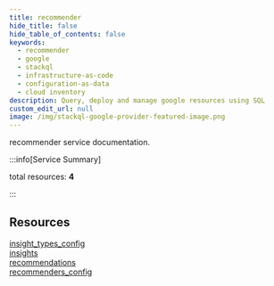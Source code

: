 ```yaml
---
title: recommender
hide_title: false
hide_table_of_contents: false
keywords:
  - recommender
  - google
  - stackql
  - infrastructure-as-code
  - configuration-as-data
  - cloud inventory
description: Query, deploy and manage google resources using SQL
custom_edit_url: null
image: /img/stackql-google-provider-featured-image.png
---
```


recommender service documentation.

:::info[Service Summary]

total resources: __4__  

:::

## Resources
<div class="row">
<div class="providerDocColumn">
<a href="/recommender/insight_types_config/">insight_types_config</a><br />
<a href="/recommender/insights/">insights</a>
</div>
<div class="providerDocColumn">
<a href="/recommender/recommendations/">recommendations</a><br />
<a href="/recommender/recommenders_config/">recommenders_config</a>
</div>
</div>